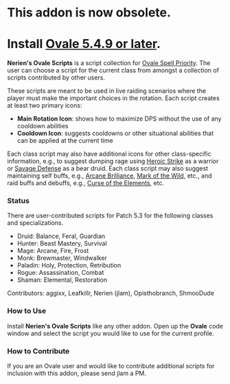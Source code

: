 # This addon is now obsolete.
# Install [Ovale 5.4.9 or later][ovale].

**Nerien's Ovale Scripts** is a script collection for [Ovale Spell Priority][ovale].  The user can choose a script for the current class from amongst a collection of scripts contributed by other users.

  [ovale]: http://www.curse.com/addons/wow/ovale

These scripts are meant to be used in live raiding scenarios where the player must make the important choices in the rotation.  Each script creates at least two primary icons:

- **Main Rotation Icon**: shows how to maximize DPS without the use of any cooldown abilities
- **Cooldown Icon**: suggests cooldowns or other situational abilities that can be applied at the current time

Each class script may also have additional icons for other class-specific information, e.g., to suggest dumping rage using [Heroic Strike][] as a warrior or [Savage Defense][] as a bear druid.  Each class script may also suggest maintaining self buffs, e.g., [Arcane Brilliance][], [Mark of the Wild][], etc., and raid buffs and debuffs, e.g., [Curse of the Elements][], etc.

  [Arcane Brilliance]: http://www.wowhead.com/spell=1459
  [Curse of the Elements]: http://www.wowhead.com/spell=1490
  [Heroic Strike]: http://www.wowhead.com/spell=78
  [Mark of the Wild]: http://www.wowhead.com/spell=1126
  [Savage Defense]: http://www.wowhead.com/spell=62606

### Status ###

There are user-contributed scripts for Patch 5.3 for the following classes and specializations.

- Druid: Balance, Feral, Guardian
- Hunter: Beast Mastery, Survival
- Mage: Arcane, Fire, Frost
- Monk: Brewmaster, Windwalker
- Paladin: Holy, Protection, Retribution
- Rogue: Assassination, Combat
- Shaman: Elemental, Restoration

Contributors: aggixx, Leafkillr, Nerien (jlam), Opisthobranch, ShmooDude

### How to Use ###

Install **Nerien's Ovale Scripts** like any other addon.  Open up the **Ovale** code window and select the script you would like to use for the current profile.

### How to Contribute ###

If you are an Ovale user and would like to contribute additional scripts for inclusion with this addon, please send jlam a PM.
